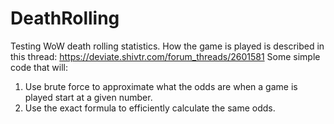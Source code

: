 # DeathRolling
Testing WoW death rolling statistics. How the game is played is described in this thread: https://deviate.shivtr.com/forum_threads/2601581
Some simple code that will:
1. Use brute force to approximate what the odds are when a game is played start at a given number.
2. Use the exact formula to efficiently calculate the same odds.
